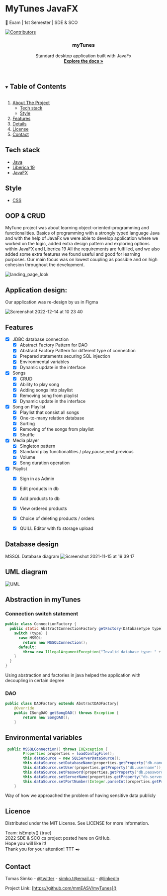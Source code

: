 
<!-- PROJECT SHIELDS -->
<!--
*** I'm using markdown "reference style" links for readability.
*** Reference links are enclosed in brackets [ ] instead of parentheses ( ).
*** See the bottom of this document for the declaration of the reference variables
*** for contributors-url, forks-url, etc. This is an optional, concise syntax you may use.
*** https://www.markdownguide.org/basic-syntax/#reference-style-links
-->
# MyTunes JavaFX
:school_satchel: Exam | 1st Semester | SDE & SCO

[![Contributors][contributors-shield]][contributors-url]


<!-- PROJECT LOGO -->

<h3 align="center">myTunes</h3>


  <p align="center">
    Standard desktop application built with JavaFx 
    <br />
    <a href="https://github.com/mmEASV/myTunes"><strong>Explore the docs »</strong></a>
    <br />
    <br />
  </p>


<!-- TABLE OF CONTENTS -->
<details open="open">
  <summary><h2 style="display: inline-block">Table of Contents</h2></summary>
  <ol>
    <li>
      <a href="#">About The Project</a>
      <ul>
        <li><a href="#tech-stack">Tech stack</a></li>
        <li><a href="#style">Style</a></li>
      </ul>
    </li>
    <li><a href="#features">Features</a></li>
    <li><a href="#details">Details</a></li>
    <li><a href="#licence">License</a></li>
    <li><a href="#contact">Contact</a></li>
  </ol>
</details>


## Tech stack
* [Java](https://www.java.com/en/)
* [Liberica 19](https://bell-sw.com/libericajdk/)
* [JavaFX](https://www.java.com/en/)


## Style
* [CSS](https://developer.mozilla.org/en-US/docs/Web/CSS/Reference)


<!-- ABOUT THE PROJECT -->
## OOP & CRUD

MyTune project was about learning object-oriented-programming and functionalities.
Basics of programming with a strongly typed language Java and with the help of JavaFx we were able to develop application where we worked on the logic, added extra design pattern and exploring options within JavaFX and Liberica 19
All the requirements are fulfilled, and we also added some extra features we found useful and good for learning purposes.
Our main focus was on lowest coupling as possible and on high cohesion throughout the development.


![landing_page_look]()

## Application design:
Our application was re-design by us in Figma 

![Screenshot 2022-12-14 at 10 23 40](https://user-images.githubusercontent.com/72190589/207556989-5708457c-1a69-4c19-8a27-a0754b53f382.png)


## Features
- [x] JDBC database connection
    - [x] Abstract Factory Pattern for DAO
    - [x] Abstract Factory Pattern for different type of connection 
    - [x] Prepared statements securing SQL injection
    - [x] Environmental variables 
    - [x] Dynamic update in the interface
- [x] Songs
    - [x] CRUD
    - [x] Ability to play song 
    - [x] Adding songs into playlist 
    - [x] Removing song from playlist 
    - [x] Dynamic update in the interface
- [x] Song on Playlist
    - [x] Playlist that consist all songs
    - [x] One-to-many relation database 
    - [x] Sorting 
    - [x] Removing of the songs from playlist 
    - [x] Shuffle
- [x] Media player 
    - [x] Singleton pattern 
    - [x] Standard play functionalities / play,pause,next,previous
    - [x] Volume
    - [x] Song duration operation
- [x] Playlist
    - [x] Sign in as Admin
    - [x] Edit products in db
    - [x] Add products to db
    - [x] View ordered products
    - [x] Choice of deleting products / orders
    - [x] QUILL Editor with fb storage upload


  
## Database design

MSSQL Database diagram
![Screenshot 2021-11-15 at 19 39 17](https://user-images.githubusercontent.com/72190589/207555267-3bf24d97-e49f-4f47-bb65-1bab7eb257ea.png)

## UML diagram

![UML](https://user-images.githubusercontent.com/72190589/207556029-147be047-55bd-4140-9b0b-8ac60b41ad57.png)


## Abstraction in myTunes 

### Connection switch statement 

```java
public class ConnectionFactory {
  public static AbstractConnectionFactory getFactory(DatabaseType type) {
    switch (type) {
      case MSSQL:
        return new MSSQLConnection();
      default:
        throw new IllegalArgumentException("Invalid database type: " + type);
    }
  }
}
```

Using abstraction and factories in java helped the application with decoupling in certain degree

### DAO
``` java
public class DAOFactory extends AbstractDAOFactory{
    @Override
    public ISongDAO getSongDAO() throws Exception {
        return new SongDAO();
    }
```

## Environmental variables 

``` java 
 public MSSQLConnection() throws IOException {
        Properties properties = loadConfigFile();
        this.dataSource = new SQLServerDataSource();
        this.dataSource.setDatabaseName(properties.getProperty("db.name"));
        this.dataSource.setUser(properties.getProperty("db.username"));
        this.dataSource.setPassword(properties.getProperty("db.password"));
        this.dataSource.setServerName(properties.getProperty("db.server"));
        this.dataSource.setPortNumber(Integer.parseInt(properties.getProperty("db.port")));
    }
```

Way of how we approached the problem of having sensitive data publicly 

## Licence

Distributed under the MIT License. See LICENSE for more information.

Team: isEmpty() {true} <br>
2022 SDE & SCO cs project posted here on GitHub. <br>
Hope you will like it! <br>
Thank you for your attention!
TTT :black_nib:
## Contact

Tomas Simko - [@twitter](https://twitter.com/TomasSimko_) - simko.t@email.cz - [@linkedIn](https://www.linkedin.com/in/tomas-simko/)

Project Link: [https://github.com/mmEASV/myTunes]()



<!-- MARKDOWN LINKS & IMAGES -->
<!-- https://www.markdownguide.org/basic-syntax/#reference-style-links -->
[contributors-shield]: https://img.shields.io/github/contributors/github_username/repo.svg?style=for-the-badge
[contributors-url]: https://github.com/TomassSimko/Vesterhavsgruppen-Project/graphs/contributors

